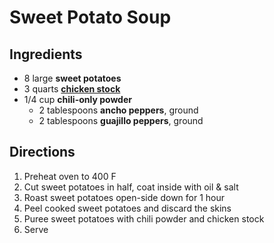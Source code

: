 # Sweet Potato Soup

## Ingredients

* 8 large **sweet potatoes**
* 3 quarts [**chicken stock**](Ingredients/Stock.md)
* 1/4 cup **chili-only powder**
    * 2 tablespoons **ancho peppers**, ground
    * 2 tablespoons **guajillo peppers**, ground

## Directions

1. Preheat oven to 400 F
1. Cut sweet potatoes in half, coat inside with oil & salt
1. Roast sweet potatoes open-side down for 1 hour
1. Peel cooked sweet potatoes and discard the skins
1. Puree sweet potatoes with chili powder and chicken stock
1. Serve

